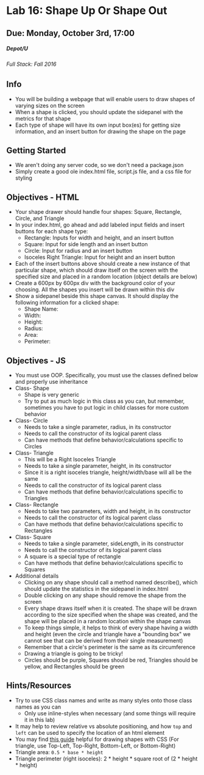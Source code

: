 # Lab 16: Shape Up Or Shape Out
## Due: Monday, October 3rd, 17:00
##### Depot/U 
###### Full Stack: Fall 2016

## Info
* You will be building a webpage that will enable users to draw shapes of varying sizes on the screen
* When a shape is clicked, you should update the sidepanel with the metrics for that shape
* Each type of shape will have its own input box(es) for getting size information, and an insert button for drawing the shape on the page

## Getting Started
* We aren't doing any server code, so we don't need a package.json
* Simply create a good ole index.html file, script.js file, and a css file for styling

## Objectives - HTML
* Your shape drawer should handle four shapes: Square, Rectangle, Circle, and Triangle
* In your index.html, go ahead and add labeled input fields and insert buttons for each shape type:
    * Rectangle: Inputs for width and height, and an insert button
    * Square: Input for side length and an insert button
    * Circle: Input for radius and an insert button
    * Isoceles Right Triangle: Input for height and an insert button
* Each of the insert buttons above should create a new instance of that particular shape, which should draw itself on the screen with the specified size and placed in a random location (object details are below)
* Create a 600px by 600px div with the background color of your choosing. All the shapes you insert will be drawn within this div
* Show a sidepanel beside this shape canvas. It should display the following information for a clicked shape:
    * Shape Name:
    * Width:
    * Height:
    * Radius:
    * Area:
    * Perimeter:

## Objectives - JS
* You must use OOP. Specifically, you must use the classes defined below and properly use inheritance
* Class- Shape
    * Shape is very generic
    * Try to put as much logic in this class as you can, but remember, sometimes you have to put logic in child classes for more custom behavior
* Class- Circle
    * Needs to take a single parameter, radius, in its constructor
    * Needs to call the constructor of its logical parent class
    * Can have methods that define behavior/calculations specific to Circles
* Class- Triangle
    * This will be a Right Isoceles Triangle
    * Needs to take a single parameter, height, in its constructor
    * Since it is a right isoceles triangle, height/width/base will all be the same
    * Needs to call the constructor of its logical parent class
    * Can have methods that define behavior/calculations specific to Triangles
* Class- Rectangle
    * Needs to take two parameters, width and height, in its constructor
    * Needs to call the constructor of its logical parent class
    * Can have methods that define behavior/calculations specific to Rectangles
* Class- Square
    * Needs to take a single parameter, sideLength, in its constructor
    * Needs to call the constructor of its logical parent class
    * A square is a special type of rectangle
    * Can have methods that define behavior/calculations specific to Squares
* Additional details
    * Clicking on any shape should call a method named describe(), which should update the statistics in the sidepanel in index.html
    * Double clicking on any shape should remove the shape from the screen
    * Every shape draws itself when it is created. The shape will be drawn according to the size specified when the shape was created, and the shape will be placed in a random location within the shape canvas
    * To keep things simple, it helps to think of every shape having a width and height (even the circle and triangle have a "bounding box" we cannot see that can be derived from their single measurement)
    * Remember that a circle's perimeter is the same as its circumference
    * Drawing a triangle is going to be tricky!
    * Circles should be purple, Squares should be red, Triangles should be yellow, and Rectangles should be green

## Hints/Resources
* Try to use CSS class names and write as many styles onto those class names as you can
    * Only use inline-styles when necessary (and some things will require it in this lab)
* It may help to review relative vs absolute positioning, and how `top` and `left` can be used to specify the location of an html element
* You may find [this guide](https://css-tricks.com/examples/ShapesOfCSS/) helpful for drawing shapes with CSS (For triangle, use Top-Left, Top-Right, Bottom-Left, or Bottom-Right)
* Triangle area: `0.5 * base * height`
* Triangle perimeter (right isoceles): 2 * height * square root of (2 * height * height)
